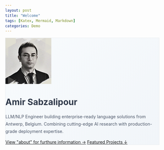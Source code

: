 ```yaml
---
layout: post
title: "Welcome"
tags: [Katex, Mermaid, Markdown]
categories: Demo
---
```

<div class="container mt-4 rounded-3 p-4 shadow-sm" 
     style="background: linear-gradient(135deg, #f8fbfd 0%, #f1f5f9 100%); border: 1px solid #e9ecef;">
  <div class="row align-items-center">
    <div class="col-md-3 text-center mb-4 mb-md-0">
      <img src="/assets/img/amir.jpg" 
           alt="Amir Sabzalipour" 
           class="img-fluid rounded-circle shadow"
           style="width: 150px; height: 150px; object-fit: cover;">
    </div>
        <div class="col-md-9 ps-md-4">
      <h1 class="h3 mb-3" style="color: #2d3748;">Amir Sabzalipour</h1>
      <p class="lead mb-4" style="color: #4a5568; line-height: 1.7;">
        LLM/NLP Engineer building enterprise-ready language solutions from Antwerp, Belgium. 
        Combining cutting-edge AI research with production-grade deployment expertise.
      </p>
      <div class="d-flex gap-3">
        <a href="/about/" class="btn btn-outline-primary btn-sm">View "about" for furthure information →</a>
        <a href="#projects" class="btn btn-link text-primary btn-sm">Featured Projects ↓</a>
      </div>
    </div>
  </div>
</div>
